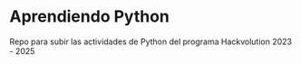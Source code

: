 # Aprendiendo Python
Repo para subir las actividades de Python del programa Hackvolution 2023 - 2025
